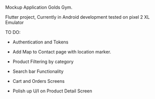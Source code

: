Mockup Application Golds Gym.

Flutter project, Currently in Android development tested on pixel 2 XL Emulator

TO DO:

- Authentication and Tokens

- Add Map to Contact page with location marker.

- Product Filtering by category

- Search bar Functionality

- Cart and Orders Screens

- Polish up U/I on Product Detail Screen

